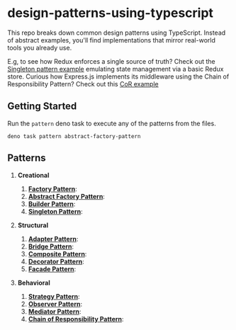 # design-patterns-using-typescript

This repo breaks down common design patterns using TypeScript. Instead of abstract examples, you'll find implementations that mirror real-world tools you already use. 

E.g, to see how Redux enforces a single source of truth? Check out the [Singleton pattern example](singleton-pattern/store.singleton.ts) emulating state management via a basic Redux store. Curious how Express.js implements its middleware using the Chain of Responsibility Pattern? Check out this [CoR example](chain-of-responsibility-pattern/server.ts)


## Getting Started

Run the `pattern` deno task to execute any of the patterns from the files.

`deno task pattern abstract-factory-pattern`

## Patterns

1. **Creational**

   1. [**Factory Pattern**](factory-pattern/README.md):
   2. [**Abstract Factory Pattern**](abstract-factory-pattern/README.md):
   3. [**Builder Pattern**](builder-pattern/README.md):
   4. [**Singleton Pattern**](singleton-pattern/README.md):

2. **Structural**

   1. [**Adapter Pattern**](adapter-pattern/README.md):
   2. [**Bridge Pattern**](bridge-pattern/README.md):
   3. [**Composite Pattern**](composite-pattern/README.md):
   4. [**Decorator Pattern**](decorator-pattern/README.md):
   5. [**Facade Pattern**](facade-pattern/README.md):

3. **Behavioral**
   1. [**Strategy Pattern**](strategy-pattern/README.md):
   2. [**Observer Pattern**](observer-pattern/README.md):
   3. [**Mediator Pattern**](mediator-pattern/README.md):
   4. [**Chain of Responsibility Pattern**](chain-of-responsibility-pattern/README.md):
